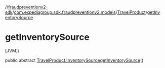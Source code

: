 //[fraudpreventionv2-sdk](../../../index.md)/[com.expediagroup.sdk.fraudpreventionv2.models](../index.md)/[TravelProduct](index.md)/[getInventorySource](get-inventory-source.md)

# getInventorySource

[JVM]\

public abstract [TravelProduct.InventorySource](-inventory-source/index.md)[getInventorySource](get-inventory-source.md)()
